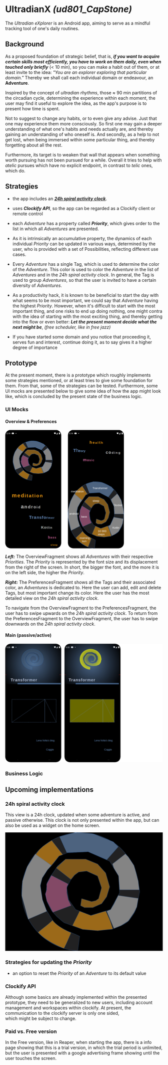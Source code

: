 # UltradianX  _(ud801_CapStone)_

The _Ultradian eXplorer_ is an Android app, 
    aiming to serve as a mindful tracking tool of one's daily routines.


## Background

As a proposed foundation of strategic belief, 
    that is, ___if you want to acquire certain skills most efficiently, 
    you have to work on them daily,
    even when touched only briefly___  (< 10 min), 
    so you can make a habit out of them, or at least invite to the idea:
    _"You are an explorer exploring that particular domain."_
Thereby we shall call each individual domain or endeavour, 
    an __Adventure__.

Inspired by the concept of _ultradian rhythms_, 
    those &#8776; 90 min partitions of the circadian cycle,
    determining the experience within each moment, 
    the user may find it useful to explore the idea, 
    as the app's purpose is to present how time is spent. 

Not to suggest to change any habits, or to even give any advise. 
Just that one may experience them more consciously.
So first one may gain a deeper understanding of what one's habits and needs actually are, 
    and thereby gaining an understanding of who oneself is.
And secondly, as a help to not get lost, 
    when being immersed within some particular thing, and thereby forgetting about all the rest. 

Furthermore, its target is to weaken that wall that appears 
    when something worth pursuing has not been pursued for a while.
Overall it tries to help with _atelic_ pursues which have no explicit endpoint,
in contrast to _telic_ ones, which do.


## Strategies 

+ the app includes an [___24h spiral activity clock___](#24h-spiral-activity-clock).

  

+ uses ___Clockify API___, so the app can be regarded as a Clockify client or remote control
   

+ each _Adventure_ has a property called ___Priority___, 
  which gives order to the list in which all _Adventures_ are presented.


+ As it is intrinsically an accumulative property, the dynamics of each individual _Priority_ can be 
  updated in various ways, determined by the user, who is provided with a set of Possibilities,
  reflecting different use cases.


+ Every _Adventure_ has a single Tag, which is used to determine the color of the _Adventure_.
  This color is used to color the _Adventure_ in the list of _Adventures_ and in the
  _24h spiral activity clock_. In general, the Tag is used to group _Adventures_, so that the user
  is invited to have a certain diversity of _Adventures_.


+ As a productivity hack, it is known to be beneficial 
  to start the day with what seems to be most important, we could say that _Adventure_ having the 
  highest _Priority_.
  However, when it's difficult to start with the most important thing, 
  and one risks to end up doing nothing, one might contra with the idea of starting with the
  most exciting thing, and thereby getting into the flow or even better: 
  ___Let the present moment decide what the next might be___,
  _(free scheduler, like in free jazz)_



+ If you have started some domain and you notice that proceeding it,
  serves fun and interest, continue doing it, as to say gives it a higher degree of importance


<!-- TODO: ???? 
+ so have th advantages of a daily routine, continuously working something, 
  without the drawbacks, that only a limited amount can be handled daily
 -->



## Prototype

At the present moment, there is a prototype which roughly implements some strategies mentioned,
or at least tries to give some foundation for them. 
From that, some of the strategies can be tested. 
Furthermore, some UI mocks are presented below to give some idea of how the app might look like,
which is concluded by the present state of the business logic.

### UI Mocks

#### Overview & Preferences
<img src="/proposal/ui_mocks_overview_preferences_complete.png">

___Left:___ The OverviewFragment shows all _Adventures_ with their respective _Priorities_.
The _Priority_ is represented by the font size and its displacement from the right of the screen.
In short, the bigger the font, and the more it is on the left side, the higher the _Priority_.

___Right:___ The PreferencesFragment shows all the Tags and their associated color, an _Adventures_ 
is dedicated to. Here the user can add, edit and delete Tags, but most important change its color.
Here the user has the most detailed view on the _24h spiral activity clock_.

To navigate from the OverviewFragment to the PreferencesFragment, the user has to swipe upwards on 
the _24h spiral activity clock_. To return from the PreferencesFragment to the OverviewFragment,
the user has to swipe downwards on the _24h spiral activity clock_.


#### Main (passive/active)
<img src="/proposal/ui_mocks_main_passive_active.png">

### Business Logic



## Upcoming implementations



### 24h spiral activity clock

This view is a 24h clock,
updated when some adventure is active, and passive otherwise.
This clock is not only presented within the app,
but can also be used as a widget on the home screen.


<img src="/proposal/ui_mocks_clock.png">


### Strategies for updating the _Priority_ 

+ an option to reset the _Priority_ of an _Adventure_ to its default value


### Clockify API

Although some basics are already implemented within the presented prototype, they need to be 
generalized to new users, including account management and workspaces within clockify. 
At present, the communication to the clockify server is only one sided,  
which might be subject to change. 


### Paid vs. Free version

In the Free version, like in Reaper, 
when starting the app, 
there is a info page showing that this is a trial version, 
in which the trial period is unlimited, 
but the user is presented with a google advertising frame 
showing until the user touches the screen.

 


